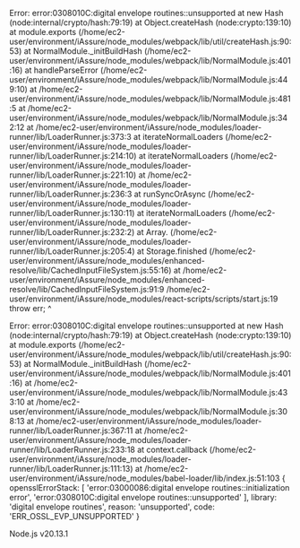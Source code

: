 Error: error:0308010C:digital envelope routines::unsupported
    at new Hash (node:internal/crypto/hash:79:19)
    at Object.createHash (node:crypto:139:10)
    at module.exports (/home/ec2-user/environment/iAssure/node_modules/webpack/lib/util/createHash.js:90:53)
    at NormalModule._initBuildHash (/home/ec2-user/environment/iAssure/node_modules/webpack/lib/NormalModule.js:401:16)
    at handleParseError (/home/ec2-user/environment/iAssure/node_modules/webpack/lib/NormalModule.js:449:10)
    at /home/ec2-user/environment/iAssure/node_modules/webpack/lib/NormalModule.js:481:5
    at /home/ec2-user/environment/iAssure/node_modules/webpack/lib/NormalModule.js:342:12
    at /home/ec2-user/environment/iAssure/node_modules/loader-runner/lib/LoaderRunner.js:373:3
    at iterateNormalLoaders (/home/ec2-user/environment/iAssure/node_modules/loader-runner/lib/LoaderRunner.js:214:10)
    at iterateNormalLoaders (/home/ec2-user/environment/iAssure/node_modules/loader-runner/lib/LoaderRunner.js:221:10)
    at /home/ec2-user/environment/iAssure/node_modules/loader-runner/lib/LoaderRunner.js:236:3
    at runSyncOrAsync (/home/ec2-user/environment/iAssure/node_modules/loader-runner/lib/LoaderRunner.js:130:11)
    at iterateNormalLoaders (/home/ec2-user/environment/iAssure/node_modules/loader-runner/lib/LoaderRunner.js:232:2)
    at Array.<anonymous> (/home/ec2-user/environment/iAssure/node_modules/loader-runner/lib/LoaderRunner.js:205:4)
    at Storage.finished (/home/ec2-user/environment/iAssure/node_modules/enhanced-resolve/lib/CachedInputFileSystem.js:55:16)
    at /home/ec2-user/environment/iAssure/node_modules/enhanced-resolve/lib/CachedInputFileSystem.js:91:9
/home/ec2-user/environment/iAssure/node_modules/react-scripts/scripts/start.js:19
  throw err;
  ^

Error: error:0308010C:digital envelope routines::unsupported
    at new Hash (node:internal/crypto/hash:79:19)
    at Object.createHash (node:crypto:139:10)
    at module.exports (/home/ec2-user/environment/iAssure/node_modules/webpack/lib/util/createHash.js:90:53)
    at NormalModule._initBuildHash (/home/ec2-user/environment/iAssure/node_modules/webpack/lib/NormalModule.js:401:16)
    at /home/ec2-user/environment/iAssure/node_modules/webpack/lib/NormalModule.js:433:10
    at /home/ec2-user/environment/iAssure/node_modules/webpack/lib/NormalModule.js:308:13
    at /home/ec2-user/environment/iAssure/node_modules/loader-runner/lib/LoaderRunner.js:367:11
    at /home/ec2-user/environment/iAssure/node_modules/loader-runner/lib/LoaderRunner.js:233:18
    at context.callback (/home/ec2-user/environment/iAssure/node_modules/loader-runner/lib/LoaderRunner.js:111:13)
    at /home/ec2-user/environment/iAssure/node_modules/babel-loader/lib/index.js:51:103 {
  opensslErrorStack: [
    'error:03000086:digital envelope routines::initialization error',
    'error:0308010C:digital envelope routines::unsupported'
  ],
  library: 'digital envelope routines',
  reason: 'unsupported',
  code: 'ERR_OSSL_EVP_UNSUPPORTED'
}

Node.js v20.13.1
